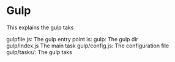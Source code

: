 # Gulp

This explains the gulp taks

gulpfile.js: The gulp entry point is: 
gulp: The gulp dir			 
gulp/index.js The main task
gulp/config.js: The configuration file
gulp/tasks/: The gulp taks




